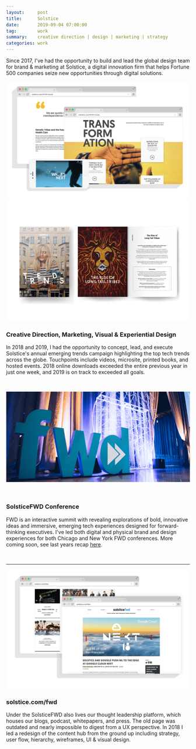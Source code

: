 ```yaml
---
layout:     post
title:      Solstice
date:       2019-09-04 07:00:00
tag:		work
summary:    creative direction | design | marketing | strategy
categories: work
---
```



Since 2017, I've had the opportunity to build and lead the global design team for brand & marketing at Solstice, a digital innovation firm that helps Fortune 500 companies seize new opportunities through digital solutions.



_![SCTV](/images/Solstice_Trend_Digital_Shadow.png)_
_![SCTV](/images/Solstice_Trend_Print.png)_


<h3>Creative Direction, Marketing, Visual & Experiential Design</h3>

In 2018 and 2019, I had the opportunity to concept, lead, and execute Solstice's annual emerging trends campaign highlighting the top tech trends across the globe. Touchpoints include videos, microsite, printed books, and hosted events. 2018 online downloads exceeded the entire previous year in just one week, and 2019 is on track to exceeded all goals.

<br>


_![FWD 2018](/images/FWD_2018.png)_

<br>


<h3>SolsticeFWD Conference</h3>

FWD is an interactive summit with revealing explorations of bold, innovative ideas and immersive, emerging tech experiences designed for forward-thinking executives. I've led both digital and physical brand and design experiences for both Chicago and New York FWD conferences. More coming soon, see last years recap [here](https://youtu.be/9a238zN2ioo).



<br>

---

_![SCTV](/images/Solstice_FWD_Desktop.png)_

<h3>solstice.com/fwd</h3>

Under the SolsticeFWD also lives our thought leadership platform, which houses our blogs, podcast, whitepapers, and press. The old page was outdated and nearly impossible to digest from a UX perspective. In 2018 I led a redesign of the content hub from the ground up including strategy, user flow, hierarchy, wireframes, UI & visual design.


<br>
